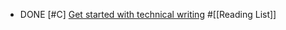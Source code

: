 - DONE [#C] [Get started with technical writing](https://opensource.net/get-started-with-technical-writing/) #[[Reading List]]